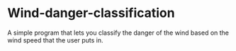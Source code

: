 # Wind-danger-classification

A simple program that lets you classify the danger of the wind based on the wind speed that the user puts in.

